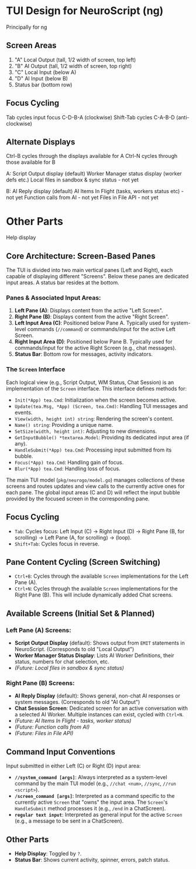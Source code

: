 # TUI Design for NeuroScript (ng)

Principally for ng

## Screen Areas

1. "A" Local Output (tall, 1/2 width of screen, top left)
2.    "B" AI Output (tall, 1/2 width of screen, top right)
3. "C" Local Input (below A)
4.    "D" AI Input (below B)
5. Status bar (bottom row)

## Focus Cycling

Tab cycles input focus C-D-B-A (clockwise)
Shift-Tab cycles C-A-B-D (anti-clockwise)

## Alternate Displays

Ctrl-B cycles through the displays available for A
Ctrl-N cycles through those available for B

A:  Script Output display (default)
    Worker Manager status display (worker defs etc.)
    Local files in sandbox & sync status - not yet


B:  AI Reply display (default)
    AI Items In Flight (tasks, workers status etc) - not yet
    Function calls from AI - not yet
    Files in File API - not yet

# Other Parts

Help display


 ## Core Architecture: Screen-Based Panes

 The TUI is divided into two main vertical panes (Left and Right), each capable of displaying different "Screens". Below these panes are dedicated input areas. A status bar resides at the bottom.

 ### Panes & Associated Input Areas:
 1.  **Left Pane (A)**: Displays content from the active "Left Screen".
 2.  **Right Pane (B)**: Displays content from the active "Right Screen".
 3.  **Left Input Area (C)**: Positioned below Pane A. Typically used for system-level commands (`//command`) or commands/input for the active Left Screen.
 4.  **Right Input Area (D)**: Positioned below Pane B. Typically used for commands/input for the active Right Screen (e.g., chat messages).
 5.  **Status Bar**: Bottom row for messages, activity indicators.

 ### The `Screen` Interface
 Each logical view (e.g., Script Output, WM Status, Chat Session) is an implementation of the `Screen` interface. This interface defines methods for:
 -   `Init(*App) tea.Cmd`: Initialization when the screen becomes active.
 -   `Update(tea.Msg, *App) (Screen, tea.Cmd)`: Handling TUI messages and events.
 -   `View(width, height int) string`: Rendering the screen's content.
 -   `Name() string`: Providing a unique name.
 -   `SetSize(width, height int)`: Adjusting to new dimensions.
 -   `GetInputBubble() *textarea.Model`: Providing its dedicated input area (if any).
 -   `HandleSubmit(*App) tea.Cmd`: Processing input submitted from its bubble.
 -   `Focus(*App) tea.Cmd`: Handling gain of focus.
 -   `Blur(*App) tea.Cmd`: Handling loss of focus.

 The main TUI model (`pkg/neurogo/model.go`) manages collections of these screens and routes updates and view calls to the currently active ones for each pane. The global input areas (C and D) will reflect the input bubble provided by the focused screen in the corresponding pane.

 ## Focus Cycling
 -   `Tab`: Cycles focus: Left Input (C) -> Right Input (D) -> Right Pane (B, for scrolling) -> Left Pane (A, for scrolling) -> (loop).
 -   `Shift+Tab`: Cycles focus in reverse.

 ## Pane Content Cycling (Screen Switching)
 -   `Ctrl+B`: Cycles through the available `Screen` implementations for the Left Pane (A).
 -   `Ctrl+N`: Cycles through the available `Screen` implementations for the Right Pane (B). This will include dynamically added Chat screens.

 ## Available Screens (Initial Set & Planned)

 ### Left Pane (A) Screens:
 -   **Script Output Display** (default): Shows output from `EMIT` statements in NeuroScript. (Corresponds to old "Local Output")
 -   **Worker Manager Status Display**: Lists AI Worker Definitions, their status, numbers for chat selection, etc.
 -   *(Future: Local files in sandbox & sync status)*

 ### Right Pane (B) Screens:
 -   **AI Reply Display** (default): Shows general, non-chat AI responses or system messages. (Corresponds to old "AI Output")
 -   **Chat Session Screen**: Dedicated screen for an active conversation with a selected AI Worker. Multiple instances can exist, cycled with `Ctrl+N`.
 -   *(Future: AI Items In Flight - tasks, worker status)*
 -   *(Future: Function calls from AI)*
 -   *(Future: Files in File API)*

 ## Command Input Conventions
 Input submitted in either Left (C) or Right (D) input area:
 -   **`//system_command [args]`**: Always interpreted as a system-level command by the main TUI model (e.g., `//chat <num>`, `//sync`, `//run <script>`).
 -   **`/screen_command [args]`**: Interpreted as a command specific to the currently active `Screen` that "owns" the input area. The `Screen`'s `HandleSubmit` method processes it (e.g., `/end` in a ChatScreen).
 -   **`regular text input`**: Interpreted as general input for the active `Screen` (e.g., a message to be sent in a ChatScreen).

 ## Other Parts
 -   **Help Display**: Toggled by `?`.
 -   **Status Bar**: Shows current activity, spinner, errors, patch status.
